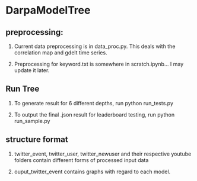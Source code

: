 # DarpaModelTree

## preprocessing:
1. Current data preprocessing is in data_proc.py. This deals with the correlation map and gdelt time series.

2. Preprocessing for keyword.txt is somewhere in scratch.ipynb... I may update it later.

## Run Tree
1. To generate result for 6 different depths, run python run_tests.py

2. To output the final .json result for leaderboard testing, run python run_sample.py

## structure format
1. twitter_event, twitter_user, twitter_newuser and their respective youtube folders contain different forms of processed input data

2. ouput_twitter_event contains graphs with regard to each model.
